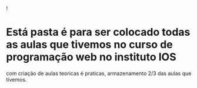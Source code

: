 ! <h1>Está pasta é para ser colocado todas as aulas que tivemos no curso de programação web no instituto IOS</h1>
<p>com criação de aulas teoricas é praticas, armazenamento 2/3 das aulas que tivemos.</p>
